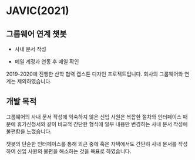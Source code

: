 # JAVIC(2021)

## 그룹웨어 연계 챗봇

- 사내 문서 작성

- 메일 계정과 연동 후 메일 확인

2019-2020에 진행한 산학 협력 캡스톤 디자인 프로젝트입니다. 회사의 그룹웨어와 연계는 제외하였습니다.

## 개발 목적

그룹웨어의 사내 문서 작성에 익숙하지 않은 신입 사원은 복잡한 절차와 인터페이스 때문에 휴가신청서와 같이 비교적 간단한 형식에 일부 내용만 변경하는 사내 문서 작성에 불편함을 느꼈습니다.

챗봇의 단순한 인터페이스를 통해 외근 중에 혹은 자택에서도 간단히 사내 문서를 작성하여 신입 사원의 불편을 해소하는 것을 목표로 하였습니다.
